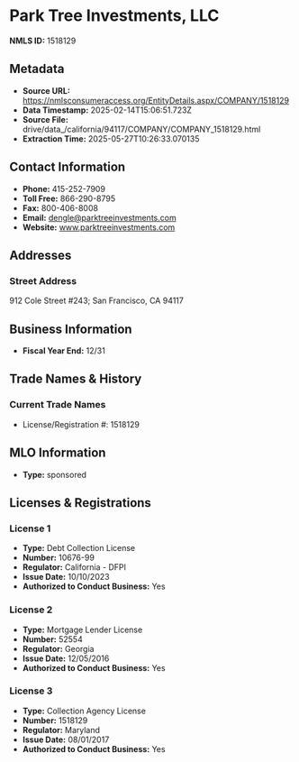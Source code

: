 # Park Tree Investments, LLC

**NMLS ID:** 1518129

## Metadata
- **Source URL:** https://nmlsconsumeraccess.org/EntityDetails.aspx/COMPANY/1518129
- **Data Timestamp:** 2025-02-14T15:06:51.723Z
- **Source File:** drive/data_/california/94117/COMPANY/COMPANY_1518129.html
- **Extraction Time:** 2025-05-27T10:26:33.070135

## Contact Information
- **Phone:** 415-252-7909
- **Toll Free:** 866-290-8795
- **Fax:** 800-406-8008
- **Email:** dengle@parktreeinvestments.com
- **Website:** www.parktreeinvestments.com

## Addresses
### Street Address
912 Cole Street #243; San Francisco, CA 94117

## Business Information
- **Fiscal Year End:** 12/31

## Trade Names & History
### Current Trade Names
- License/Registration #: 1518129

## MLO Information
- **Type:** sponsored

## Licenses & Registrations

### License 1
- **Type:** Debt Collection License
- **Number:** 10676-99
- **Regulator:** California - DFPI
- **Issue Date:** 10/10/2023
- **Authorized to Conduct Business:** Yes

### License 2
- **Type:** Mortgage Lender License
- **Number:** 52554
- **Regulator:** Georgia
- **Issue Date:** 12/05/2016
- **Authorized to Conduct Business:** Yes

### License 3
- **Type:** Collection Agency License
- **Number:** 1518129
- **Regulator:** Maryland
- **Issue Date:** 08/01/2017
- **Authorized to Conduct Business:** Yes
